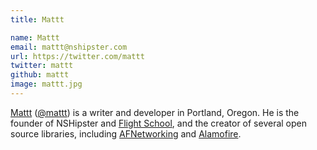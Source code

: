 ```yaml
---
title: Mattt

name: Mattt
email: mattt@nshipster.com
url: https://twitter.com/mattt
twitter: mattt
github: mattt
image: mattt.jpg
---
```


[Mattt](https://github.com/mattt) ([@mattt](https://twitter.com/mattt))
is a writer and developer in Portland, Oregon.
He is the founder of NSHipster and [Flight School](https://flight.school),
and the creator of several open source libraries,
including [AFNetworking](https://github.com/afnetworking/afnetworking)
and [Alamofire](https://github.com/alamofire/alamofire).
